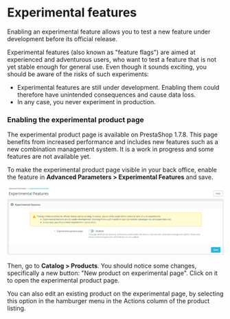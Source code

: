 # Experimental features

Enabling an experimental feature allows you to test a new feature under development before its official release.

Experimental features (also known as "feature flags") are aimed at experienced and adventurous users, who want to test a feature that is not yet stable enough for general use. Even though it sounds exciting, you should be aware of the risks of such experiments:

* Experimental features are still under development. Enabling them could therefore have unintended consequences and cause data loss.
* In any case, you never experiment in production.

### Enabling the experimental product page

The experimental product page is available on PrestaShop 1.7.8. This page benefits from increased performance and includes new features such as a new combination management system. It is a work in progress and some features are not available yet.

To make the experimental product page visible in your back office, enable the feature in **Advanced Parameters > Experimental Features** and save.

![](<../../../.gitbook/assets/image (43).png>)

Then, go to **Catalog > Products**. You should notice some changes, specifically a new button: "New product on experimental page". Click on it to open the experimental product page.

You can also edit an existing product on the experimental page, by selecting this option in the hamburger menu in the Actions column of the product listing.
